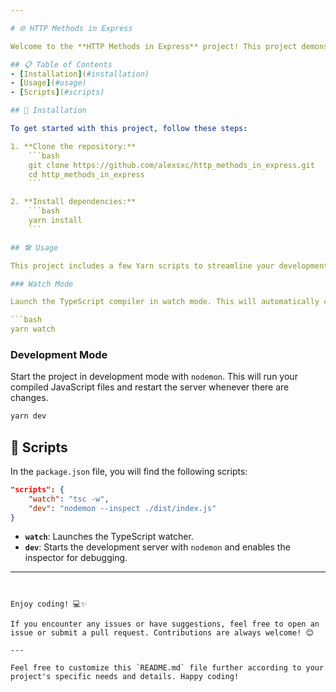 ```yaml
---

# 🌐 HTTP Methods in Express

Welcome to the **HTTP Methods in Express** project! This project demonstrates the usage of various HTTP methods in an Express.js application. Dive in to learn and understand how to handle different HTTP requests in a Node.js environment using Express.

## 📋 Table of Contents
- [Installation](#installation)
- [Usage](#usage)
- [Scripts](#scripts)

## 🚀 Installation

To get started with this project, follow these steps:

1. **Clone the repository:**
    ```bash
    git clone https://github.com/alexsxc/http_methods_in_express.git
    cd http_methods_in_express
    ```

2. **Install dependencies:**
    ```bash
    yarn install
    ```

## 🛠️ Usage

This project includes a few Yarn scripts to streamline your development workflow.

### Watch Mode

Launch the TypeScript compiler in watch mode. This will automatically compile your TypeScript files whenever they change.

```bash
yarn watch
```

### Development Mode

Start the project in development mode with `nodemon`. This will run your compiled JavaScript files and restart the server whenever there are changes.

```bash
yarn dev
```

## 📜 Scripts

In the `package.json` file, you will find the following scripts:

```json
"scripts": {
    "watch": "tsc -w",
    "dev": "nodemon --inspect ./dist/index.js"
}
```

- **`watch`**: Launches the TypeScript watcher.
- **`dev`**: Starts the development server with `nodemon` and enables the inspector for debugging.

---
```


Enjoy coding! 💻✨

If you encounter any issues or have suggestions, feel free to open an issue or submit a pull request. Contributions are always welcome! 😊

---

Feel free to customize this `README.md` file further according to your project's specific needs and details. Happy coding!
